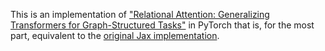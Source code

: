 This is an implementation of ["Relational Attention: Generalizing Transformers for Graph-Structured Tasks"](https://arxiv.org/abs/2210.05062) in PyTorch that is, for the most part, equivalent to the [original Jax implementation](https://github.com/CameronDiao/relational-transformer/blob/master/clrs/_src/processors.py).

